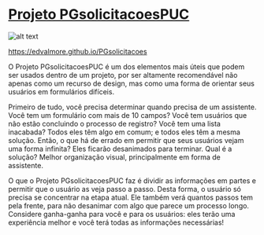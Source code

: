 # [Projeto PGsolicitacoesPUC](http://demos.creative-tim.com/material-bootstrap-wizard/wizard-book-room.html)

![alt text](http://s3.amazonaws.com/creativetim_bucket/products/48/original/opt_mbw_thumbnail.jpg?1472405077)

https://edvalmore.github.io/PGsolicitacoes

O Projeto PGsolicitacoesPUC é um dos elementos mais úteis que podem ser usados ​​​​dentro de um projeto, por ser altamente recomendável não apenas como um recurso de design, mas como uma forma de orientar seus usuários em formulários difíceis.

Primeiro de tudo, você precisa determinar quando precisa de um assistente. Você tem um formulário com mais de 10 campos? Você tem usuários que não estão concluindo o processo de registro? Você tem uma lista inacabada? Todos eles têm algo em comum; e todos eles têm a mesma solução. Então, o que há de errado em permitir que seus usuários vejam uma forma infinita? Eles ficarão desanimados para terminar. Qual é a solução? Melhor organização visual, principalmente em forma de assistente.

O que o Projeto PGsolicitacoesPUC faz é dividir as informações em partes e permitir que o usuário as veja passo a passo. Desta forma, o usuário só precisa se concentrar na etapa atual. Ele também verá quantos passos tem pela frente, para não desanimar com algo que parece um processo longo. Considere ganha-ganha para você e para os usuários: eles terão uma experiência melhor e você terá todas as informações necessárias!
